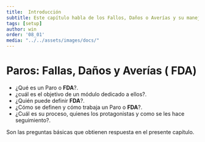 ```yaml
---
title:  Introducción
subtitle: Este capítulo habla de los Fallos, Daños o Averías y su manejo en el sistema.
tags: [setup]
author: win
order: '08_01'
media: "../../assets/images/docs/"
---
```

# Paros: Fallas, Daños y Averías ( **FDA**)

- ¿Qué es un Paro o  **FDA**?.
- ¿cuál es el objetivo de un módulo dedicado a ellos?.
- ¿Quién puede definir  **FDA**?.
- ¿Cómo se definen y cómo trabaja un Paro o  **FDA**?.  
- ¿Cuál es su proceso, quienes los protagonistas y como se les hace seguimiento?.

Son las preguntas básicas que obtienen respuesta en el presente capítulo.

